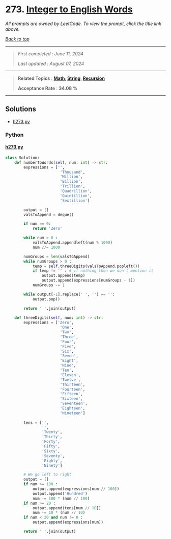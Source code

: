# 273. [Integer to English Words](<https://leetcode.com/problems/integer-to-english-words>)

*All prompts are owned by LeetCode. To view the prompt, click the title link above.*

*[Back to top](<../README.md>)*

------

> *First completed : June 11, 2024*
>
> *Last updated : August 07, 2024*

------

> **Related Topics** : **[Math](<by_topic/Math.md>), [String](<by_topic/String.md>), [Recursion](<by_topic/Recursion.md>)**
>
> **Acceptance Rate** : **34.08 %**

------

## Solutions

- [h273.py](<../my-submissions/h273.py>)
### Python
#### [h273.py](<../my-submissions/h273.py>)
```Python
class Solution:
    def numberToWords(self, num: int) -> str:
        expressions = ['', 
                        'Thousand', 
                        'Million', 
                        'Billion', 
                        'Trillion', 
                        'Quadrillion', 
                        'Quintillion', 
                        'Sextillion']

        output = []
        valsToAppend = deque()

        if num == 0:
            return 'Zero'

        while num > 0 :
            valsToAppend.appendleft(num % 1000)
            num //= 1000

        numGroups = len(valsToAppend)
        while numGroups > 0 :
            temp = self.threeDigits(valsToAppend.popleft())
            if temp != '' : # if nothing then we don't mention it
                output.append(temp)
                output.append(expressions[numGroups - 1])
            numGroups -= 1

        while output[-1].replace(' ', '') == '':
            output.pop()

        return ' '.join(output)
        
    def threeDigits(self, num: int) -> str:
        expressions = ['Zero', 
                        'One', 
                        'Two', 
                        'Three', 
                        'Four', 
                        'Five', 
                        'Six', 
                        'Seven', 
                        'Eight', 
                        'Nine', 
                        'Ten', 
                        'Eleven', 
                        'Twelve', 
                        'Thirteen', 
                        'Fourteen', 
                        'Fifteen', 
                        'Sixteen', 
                        'Seventeen', 
                        'Eighteen', 
                        'Nineteen']
        
        tens = ['', 
                '', 
                'Twenty', 
                'Thirty', 
                'Forty', 
                'Fifty', 
                'Sixty', 
                'Seventy', 
                'Eighty', 
                'Ninety']

        # We go left to right
        output = []
        if num >= 100 :
            output.append(expressions[num // 100])
            output.append('Hundred')
            num -= 100 * (num // 100)
        if num >= 20 :
            output.append(tens[num // 10])
            num -= 10 * (num // 10)
        if num < 20 and num != 0 :
            output.append(expressions[num])

        return ' '.join(output)
```

